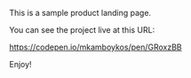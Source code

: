 This is a sample product landing page.

You can see the project live at this URL:

https://codepen.io/mkamboykos/pen/GRoxzBB

Enjoy!
